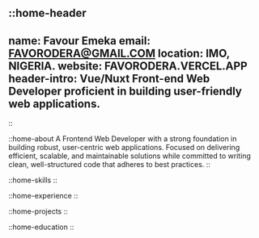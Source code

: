 ::home-header
---
name: Favour Emeka
email: FAVORODERA@GMAIL.COM
location: IMO, NIGERIA.
website: FAVORODERA.VERCEL.APP
header-intro: Vue/Nuxt Front-end Web Developer proficient in building user-friendly web applications.
---

::

::home-about
A Frontend Web Developer with a strong foundation in building robust, user-centric web applications. Focused on delivering efficient, scalable, and maintainable solutions while committed to writing clean, well-structured code that adheres to best practices.
::

::home-skills
::

::home-experience
::

::home-projects
::

::home-education
::